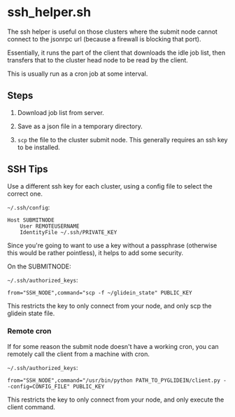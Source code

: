# ssh_helper.sh

The ssh helper is useful on those clusters where the submit node cannot
connect to the jsonrpc url (because a firewall is blocking that port).

Essentially, it runs the part of the client that downloads the idle job
list, then transfers that to the cluster head node to be read by the client.

This is usually run as a cron job at some interval.

## Steps

1. Download job list from server.

2. Save as a json file in a temporary directory.

3. `scp` the file to the cluster submit node. This generally requires an
   ssh key to be installed.

## SSH Tips

Use a different ssh key for each cluster, using a config file to
select the correct one.

`~/.ssh/config`:

    Host SUBMITNODE
        User REMOTEUSERNAME
        IdentityFile ~/.ssh/PRIVATE_KEY

Since you're going to want to use a key without a passphrase
(otherwise this would be rather pointless), it helps to add some security.

On the SUBMITNODE:

`~/.ssh/authorized_keys`:

    from="SSH_NODE",command="scp -f ~/glidein_state" PUBLIC_KEY

This restricts the key to only connect from your node, and only scp the
glidein state file.

### Remote cron

If for some reason the submit node doesn't have a working cron, you can
remotely call the client from a machine with cron.

`~/.ssh/authorized_keys`:

    from="SSH_NODE",command="/usr/bin/python PATH_TO_PYGLIDEIN/client.py --config=CONFIG_FILE" PUBLIC_KEY

This restricts the key to only connect from your node, and only execute the
client command.
